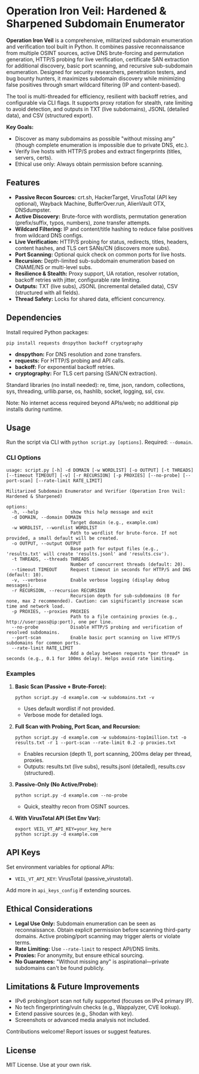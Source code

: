 # Operation Iron Veil: Hardened & Sharpened Subdomain Enumerator

**Operation Iron Veil** is a comprehensive, militarized subdomain enumeration and verification tool built in Python. It combines passive reconnaissance from multiple OSINT sources, active DNS brute-forcing and permutation generation, HTTP/S probing for live verification, certificate SAN extraction for additional discovery, basic port scanning, and recursive sub-subdomain enumeration. Designed for security researchers, penetration testers, and bug bounty hunters, it maximizes subdomain discovery while minimizing false positives through smart wildcard filtering (IP and content-based).

The tool is multi-threaded for efficiency, resilient with backoff retries, and configurable via CLI flags. It supports proxy rotation for stealth, rate limiting to avoid detection, and outputs in TXT (live subdomains), JSONL (detailed data), and CSV (structured export).

**Key Goals:**
- Discover as many subdomains as possible "without missing any" (though complete enumeration is impossible due to private DNS, etc.).
- Verify live hosts with HTTP/S probes and extract fingerprints (titles, servers, certs).
- Ethical use only: Always obtain permission before scanning.

## Features

- **Passive Recon Sources:** crt.sh, HackerTarget, VirusTotal (API key optional), Wayback Machine, BufferOver.run, AlienVault OTX, DNSdumpster.
- **Active Discovery:** Brute-force with wordlists, permutation generation (prefix/suffix, typos, numbers), zone transfer attempts.
- **Wildcard Filtering:** IP and content/title hashing to reduce false positives from wildcard DNS configs.
- **Live Verification:** HTTP/S probing for status, redirects, titles, headers, content hashes, and TLS cert SANs/CN (discovers more subs).
- **Port Scanning:** Optional quick check on common ports for live hosts.
- **Recursion:** Depth-limited sub-subdomain enumeration based on CNAME/NS or multi-level subs.
- **Resilience & Stealth:** Proxy support, UA rotation, resolver rotation, backoff retries with jitter, configurable rate limiting.
- **Outputs:** TXT (live subs), JSONL (incremental detailed data), CSV (structured with all fields).
- **Thread Safety:** Locks for shared data, efficient concurrency.

## Dependencies

Install required Python packages:
```
pip install requests dnspython backoff cryptography
```

- **dnspython:** For DNS resolution and zone transfers.
- **requests:** For HTTP/S probing and API calls.
- **backoff:** For exponential backoff retries.
- **cryptography:** For TLS cert parsing (SAN/CN extraction).

Standard libraries (no install needed): re, time, json, random, collections, sys, threading, urllib.parse, os, hashlib, socket, logging, ssl, csv.

Note: No internet access required beyond APIs/web; no additional pip installs during runtime.

## Usage

Run the script via CLI with `python script.py [options]`. Required: `--domain`.

### CLI Options
```
usage: script.py [-h] -d DOMAIN [-w WORDLIST] [-o OUTPUT] [-t THREADS] [--timeout TIMEOUT] [-v] [-r RECURSION] [-p PROXIES] [--no-probe] [--port-scan] [--rate-limit RATE_LIMIT]

Militarized Subdomain Enumerator and Verifier (Operation Iron Veil: Hardened & Sharpened)

options:
  -h, --help            show this help message and exit
  -d DOMAIN, --domain DOMAIN
                        Target domain (e.g., example.com)
  -w WORDLIST, --wordlist WORDLIST
                        Path to wordlist for brute-force. If not provided, a small default will be created.
  -o OUTPUT, --output OUTPUT
                        Base path for output files (e.g., 'results.txt' will create 'results.jsonl' and 'results.csv').
  -t THREADS, --threads THREADS
                        Number of concurrent threads (default: 20).
  --timeout TIMEOUT     Request timeout in seconds for HTTP/S and DNS (default: 10).
  -v, --verbose         Enable verbose logging (display debug messages).
  -r RECURSION, --recursion RECURSION
                        Recursion depth for sub-subdomains (0 for none, max 2 recommended). Caution: can significantly increase scan time and network load.
  -p PROXIES, --proxies PROXIES
                        Path to a file containing proxies (e.g., http://user:pass@ip:port), one per line.
  --no-probe            Disable HTTP/S probing and verification of resolved subdomains.
  --port-scan           Enable basic port scanning on live HTTP/S subdomains for common ports.
  --rate-limit RATE_LIMIT
                        Add a delay between requests *per thread* in seconds (e.g., 0.1 for 100ms delay). Helps avoid rate limiting.
```

### Examples

1. **Basic Scan (Passive + Brute-Force):**
   ```
   python script.py -d example.com -w subdomains.txt -v
   ```
   - Uses default wordlist if not provided.
   - Verbose mode for detailed logs.

2. **Full Scan with Probing, Port Scan, and Recursion:**
   ```
   python script.py -d example.com -w subdomains-top1million.txt -o results.txt -r 1 --port-scan --rate-limit 0.2 -p proxies.txt
   ```
   - Enables recursion (depth 1), port scanning, 200ms delay per thread, proxies.
   - Outputs: results.txt (live subs), results.jsonl (detailed), results.csv (structured).

3. **Passive-Only (No Active/Probe):**
   ```
   python script.py -d example.com --no-probe
   ```
   - Quick, stealthy recon from OSINT sources.

4. **With VirusTotal API (Set Env Var):**
   ```
   export VEIL_VT_API_KEY=your_key_here
   python script.py -d example.com
   ```

## API Keys
Set environment variables for optional APIs:
- `VEIL_VT_API_KEY`: VirusTotal (passive_virustotal).

Add more in `api_keys_config` if extending sources.

## Ethical Considerations
- **Legal Use Only:** Subdomain enumeration can be seen as reconnaissance. Obtain explicit permission before scanning third-party domains. Active probing/port scanning may trigger alerts or violate terms.
- **Rate Limiting:** Use `--rate-limit` to respect API/DNS limits.
- **Proxies:** For anonymity, but ensure ethical sourcing.
- **No Guarantees:** "Without missing any" is aspirational—private subdomains can't be found publicly.

## Limitations & Future Improvements
- IPv6 probing/port scan not fully supported (focuses on IPv4 primary IP).
- No tech fingerprinting/vuln checks (e.g., Wappalyzer, CVE lookup).
- Extend passive sources (e.g., Shodan with key).
- Screenshots or advanced media analysis not included.

Contributions welcome! Report issues or suggest features.

## License
MIT License. Use at your own risk.
